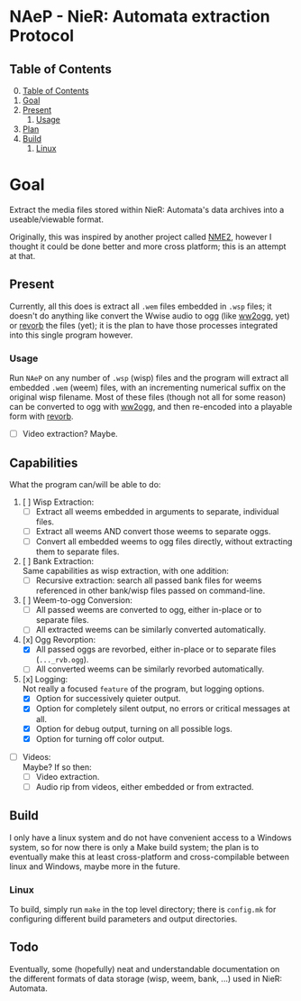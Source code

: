 # NAeP - NieR: Automata extraction Protocol

## Table of Contents
0. [Table of Contents](#table-of-contents)
1. [Goal](#goal)
2. [Present](#present)
   1. [Usage](#usage)
3. [Plan](#plan)
4. [Build](#build)
   1. [Linux](#linux)

# Goal
Extract the media files stored within NieR: Automata's data archives into a
useable/viewable format.

Originally, this was inspired by another project called [NME2][NME2],
however I thought it could be done better and more cross platform; this is an attempt
at that.

## Present
Currently, all this does is extract all `.wem` files embedded in `.wsp` files; it
doesn't do anything like convert the Wwise audio to ogg (like [ww2ogg][ww2ogg], yet)
or [revorb][revorbc] the files (yet); it is the plan to have those processes
integrated into this single program however.

### Usage
Run `NAeP` on any number of `.wsp` (wisp) files and the program will extract all
embedded `.wem` (weem) files, with an incrementing numerical suffix on the original
wisp filename. Most of these files (though not all for some reason) can be converted
to ogg with [ww2ogg][ww2ogg], and then re-encoded into a playable form with [revorb][revorbc].

* [ ] Video extraction? Maybe.  

## Capabilities
What the program can/will be able to do:
1. [ ] Wisp Extraction:  
   * [ ] Extract all weems embedded in arguments to separate, individual files.  
   * [ ] Extract all weems AND convert those weems to separate oggs.  
   * [ ] Convert all embedded weems to ogg files directly, without extracting them
   to separate files.  
2. [ ] Bank Extraction:  
    Same capabilities as wisp extraction, with one addition:  
   * [ ] Recursive extraction: search all passed bank files for weems referenced in
     other bank/wisp files passed on command-line.  
3. [ ] Weem-to-ogg Conversion:  
   * [ ] All passed weems are converted to ogg, either in-place or to separate files.  
   * [ ] All extracted weems can be similarly converted automatically.  
4. [x] Ogg Revorption:  
    * [x] All passed oggs are revorbed, either in-place or to separate files (`..._rvb.ogg`).  
    * [ ] All converted weems can be similarly revorbed automatically.  
5. [x] Logging:  
   Not really a focused `feature` of the program, but logging options.  
    * [x] Option for successively quieter output.  
    * [x] Option for completely silent output, no errors or critical messages at all.  
    * [x] Option for debug output, turning on all possible logs.  
    * [x] Option for turning off color output.  
* [ ] Videos:  
    Maybe? If so then:
   * [ ] Video extraction.
   * [ ] Audio rip from videos, either embedded or from extracted.

## Build
I only have a linux system and do not have convenient access to a Windows system, so
for now there is only a Make build system; the plan is to eventually make this at least
cross-platform and cross-compilable between linux and Windows, maybe more in the future.

### Linux
To build, simply run `make` in the top level directory; there is `config.mk` for configuring
different build parameters and output directories.

## Todo
Eventually, some (hopefully) neat and understandable documentation on the different formats
of data storage (wisp, weem, bank, ...) used in NieR: Automata.

[NME2]:https://github.com/TypeA2/NME2
[ww2ogg]:https://github.com/hcs64/ww2ogg
[revorbc]:https://github.com/bowtoes/revorbc
